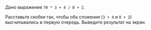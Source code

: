 
Дано выражение `70 * 3 + 4 / 8 + 2`.

Расставьте скобки так, чтобы оба сложения (`3 + 4` и `8 + 2`) высчитывались в первую очередь. Выведите результат на экран.
